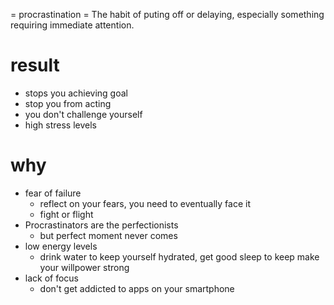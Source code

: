 = procrastination =
The habit of puting off or delaying, especially something requiring immediate attention.

# result
- stops you achieving goal
- stop you from acting
- you don't challenge yourself
- high stress levels

# why
- fear of failure
  - reflect on your fears, you need to eventually face it
  - fight or flight
- Procrastinators are the perfectionists
  - but perfect moment never comes
- low energy levels
  - drink water to keep yourself hydrated, get good sleep to keep make your willpower strong
- lack of focus
  - don't get addicted to apps on your smartphone




